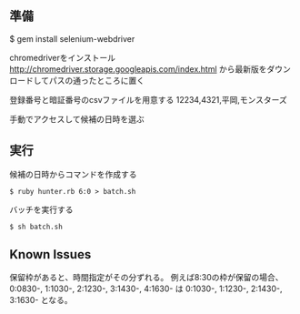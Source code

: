 準備
----

$ gem install selenium-webdriver

chromedriverをインストール
http://chromedriver.storage.googleapis.com/index.html
から最新版をダウンロードしてパスの通ったところに置く

登録番号と暗証番号のcsvファイルを用意する
    12234,4321,平岡,モンスターズ

手動でアクセスして候補の日時を選ぶ

実行
----
候補の日時からコマンドを作成する

    $ ruby hunter.rb 6:0 > batch.sh

バッチを実行する

    $ sh batch.sh


Known Issues
------------
保留枠があると、時間指定がその分ずれる。
例えば8:30の枠が保留の場合、
0:0830-, 1:1030-, 2:1230-, 3:1430-, 4:1630-
は
0:1030-, 1:1230-, 2:1430-, 3:1630-
となる。
